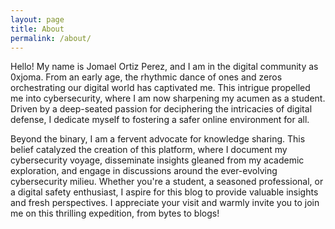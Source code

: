 ```yaml
---
layout: page
title: About
permalink: /about/
---
```


<!-- About me -->
Hello! My name is Jomael Ortiz Perez, and I am in the digital community as 0xjoma. 
From an early age, the rhythmic dance of ones and zeros orchestrating our digital world has captivated me. 
This intrigue propelled me into cybersecurity, where I am now sharpening my acumen as a student. 
Driven by a deep-seated passion for deciphering the intricacies of digital defense, 
I dedicate myself to fostering a safer online environment for all. 

Beyond the binary, I am a fervent advocate for knowledge sharing. 
This belief catalyzed the creation of this platform, where I document my cybersecurity voyage, 
disseminate insights gleaned from my academic exploration, and engage in discussions around the ever-evolving cybersecurity milieu. 
Whether you're a student, a seasoned professional, or a digital safety enthusiast, 
I aspire for this blog to provide valuable insights and fresh perspectives. 
I appreciate your visit and warmly invite you to join me on this thrilling expedition, from bytes to blogs!